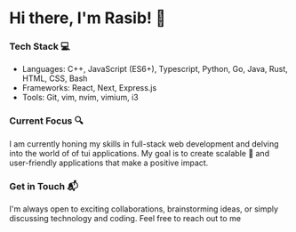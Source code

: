 # Hi there, I'm Rasib! 👋
<!--### About Me 🧑‍💻
I am a software dev from Pakistan.-->

### Tech Stack 💻
- Languages: C++, JavaScript (ES6+), Typescript, Python, Go, Java, Rust, HTML, CSS, Bash
- Frameworks: React, Next, Express.js
- Tools: Git, vim, nvim, vimium, i3

### Current Focus 🔍
I am currently honing my skills in full-stack web development and delving into the world of of tui applications. My goal is to create scalable 🦀 and user-friendly applications that make a positive impact.

### Get in Touch 📬
I'm always open to exciting collaborations, brainstorming ideas, or simply discussing technology and coding. Feel free to reach out to me 

<!--**Rasib0/Rasib0** is a ✨ _special_ ✨ repository because its `README.md` (this file) appears on your GitHub profile.
Here are some ideas to get you started:

- 🔭 I’m currently working on ...
- 🌱 I’m currently learning ...
- 👯 I’m looking to collaborate on ...
- 🤔 I’m looking for help with ...
- 💬 Ask me about ...
- 📫 How to reach me: ...
- 😄 Pronouns: ...
- ⚡ Fun fact: ...
-->

<!--
###

<h3 align="left">About me</h2>

-->

